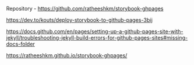 
Repository - https://github.com/ratheeshkm/storybook-ghpages

https://dev.to/kouts/deploy-storybook-to-github-pages-3bij

https://docs.github.com/en/pages/setting-up-a-github-pages-site-with-jekyll/troubleshooting-jekyll-build-errors-for-github-pages-sites#missing-docs-folder

https://ratheeshkm.github.io/storybook-ghpages/

